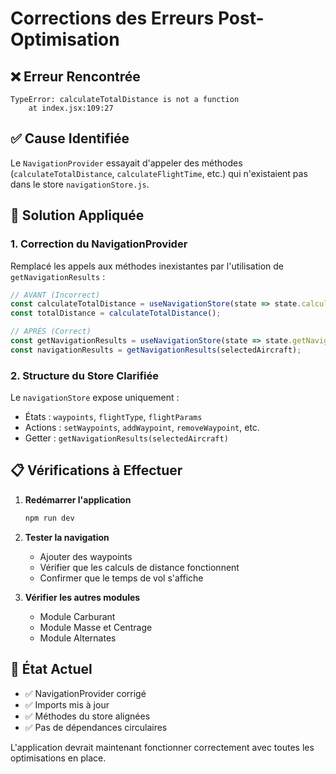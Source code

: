 # Corrections des Erreurs Post-Optimisation

## ❌ Erreur Rencontrée
```
TypeError: calculateTotalDistance is not a function
    at index.jsx:109:27
```

## ✅ Cause Identifiée
Le `NavigationProvider` essayait d'appeler des méthodes (`calculateTotalDistance`, `calculateFlightTime`, etc.) qui n'existaient pas dans le store `navigationStore.js`.

## 🔧 Solution Appliquée

### 1. **Correction du NavigationProvider**
Remplacé les appels aux méthodes inexistantes par l'utilisation de `getNavigationResults` :

```javascript
// AVANT (Incorrect)
const calculateTotalDistance = useNavigationStore(state => state.calculateTotalDistance);
const totalDistance = calculateTotalDistance();

// APRÈS (Correct)
const getNavigationResults = useNavigationStore(state => state.getNavigationResults);
const navigationResults = getNavigationResults(selectedAircraft);
```

### 2. **Structure du Store Clarifiée**
Le `navigationStore` expose uniquement :
- États : `waypoints`, `flightType`, `flightParams`
- Actions : `setWaypoints`, `addWaypoint`, `removeWaypoint`, etc.
- Getter : `getNavigationResults(selectedAircraft)`

## 📋 Vérifications à Effectuer

1. **Redémarrer l'application**
   ```bash
   npm run dev
   ```

2. **Tester la navigation**
   - Ajouter des waypoints
   - Vérifier que les calculs de distance fonctionnent
   - Confirmer que le temps de vol s'affiche

3. **Vérifier les autres modules**
   - Module Carburant
   - Module Masse et Centrage
   - Module Alternates

## 🚀 État Actuel
- ✅ NavigationProvider corrigé
- ✅ Imports mis à jour
- ✅ Méthodes du store alignées
- ✅ Pas de dépendances circulaires

L'application devrait maintenant fonctionner correctement avec toutes les optimisations en place.